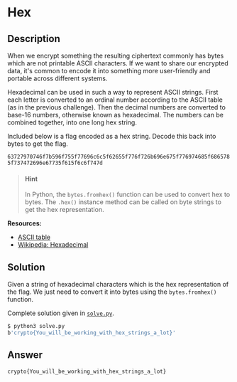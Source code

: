 # Hex

## Description

When we encrypt something the resulting ciphertext commonly has bytes which are not printable ASCII characters. If we want to share our encrypted data, it's common to encode it into something more user-friendly and portable across different systems.  

Hexadecimal can be used in such a way to represent ASCII strings. First each letter is converted to an ordinal number according to the ASCII table (as in the previous challenge). Then the decimal numbers are converted to base-16 numbers, otherwise known as hexadecimal. The numbers can be combined together, into one long hex string.  

Included below is a flag encoded as a hex string. Decode this back into bytes to get the flag.

`63727970746f7b596f755f77696c6c5f62655f776f726b696e675f776974685f6865785f737472696e67735f615f6c6f747d`  

> #### Hint
> 
> In Python, the `bytes.fromhex()` function can be used to convert hex to bytes. The `.hex()` instance method can be called on byte strings to get the hex representation.  

**Resources:**  

- [ASCII table](https://www.rapidtables.com/code/text/ascii-table.html)  
- [Wikipedia: Hexadecimal](https://en.wikipedia.org/wiki/Hexadecimal)

## Solution

Given a string of hexadecimal characters which is the hex representation of the flag. We just need to convert it into bytes using the `bytes.fromhex()` function.

Complete solution given in [`solve.py`](./solve.py).

```bash
$ python3 solve.py
b'crypto{You_will_be_working_with_hex_strings_a_lot}'
```



## Answer

`crypto{You_will_be_working_with_hex_strings_a_lot}`
